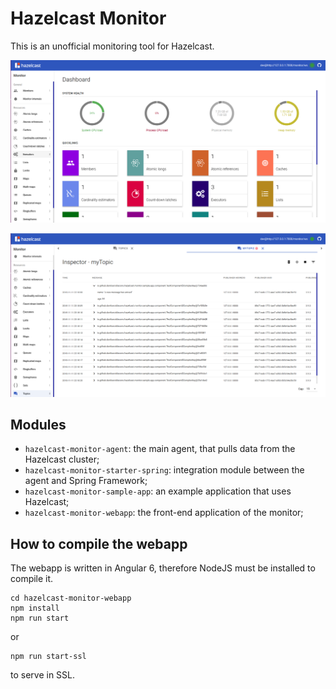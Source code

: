# Hazelcast Monitor
This is an unofficial monitoring tool for Hazelcast.

![Dashboard](images/dashboard.png "Dashboard")

![Topic](images/topics.png "Topics")

## Modules
* `hazelcast-monitor-agent`: the main agent, that pulls data from the Hazelcast cluster;
* `hazelcast-monitor-starter-spring`: integration module between the agent and Spring Framework; 
* `hazelcast-monitor-sample-app`: an example application that uses Hazelcast;
* `hazelcast-monitor-webapp`: the front-end application of the monitor;

## How to compile the webapp
The webapp is written in Angular 6, therefore NodeJS must be installed to compile it.

```
cd hazelcast-monitor-webapp
npm install
npm run start
```

or 

```
npm run start-ssl
```

to serve in SSL.